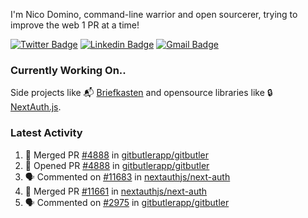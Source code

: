 
I'm Nico Domino, command-line warrior and open sourcerer, trying to improve the web 1 PR at a time!

[![Twitter Badge](https://img.shields.io/badge/-@ndom91-1ca0f1?style=flat-square&labelColor=1ca0f1&logo=twitter&logoColor=white&link=https://twitter.com/ndom91)](https://twitter.com/ndom91) [![Linkedin Badge](https://img.shields.io/badge/-ndom91-blue?style=flat-square&logo=Linkedin&logoColor=white&link=https://www.linkedin.com/in/ndom91/)](https://www.linkedin.com/in/ndom91/) [![Gmail Badge](https://img.shields.io/badge/-yo@ndo.dev-c14438?style=flat-square&logo=mail.ru&logoColor=white&link=mailto:yo@ndo.dev)](mailto:yo@ndo.dev)

### Currently Working On..

Side projects like 📬 [Briefkasten](https://briefkastenhq.com) and opensource libraries like 🔒 [NextAuth.js](https://github.com/nextauthjs/next-auth).

<!--START_SECTION_PROFILE_VIEWS:readme-info-->
<!--END_SECTION_PROFILE_VIEWS:readme-info-->

<!--START_SECTION_DAILY_COMMIT:readme-info-->
<!--END_SECTION_DAILY_COMMIT:readme-info-->

<!--START_SECTION_WEEKLY_COMMIT:readme-info-->
<!--END_SECTION_WEEKLY_COMMIT:readme-info-->

### Latest Activity

<!--START_SECTION:activity-->
1. 🎉 Merged PR [#4888](https://github.com/gitbutlerapp/gitbutler/pull/4888) in [gitbutlerapp/gitbutler](https://github.com/gitbutlerapp/gitbutler)
2. 💪 Opened PR [#4888](https://github.com/gitbutlerapp/gitbutler/pull/4888) in [gitbutlerapp/gitbutler](https://github.com/gitbutlerapp/gitbutler)
3. 🗣 Commented on [#11683](https://github.com/nextauthjs/next-auth/pull/11683#issuecomment-2344325138) in [nextauthjs/next-auth](https://github.com/nextauthjs/next-auth)
4. 🎉 Merged PR [#11661](https://github.com/nextauthjs/next-auth/pull/11661) in [nextauthjs/next-auth](https://github.com/nextauthjs/next-auth)
5. 🗣 Commented on [#2975](https://github.com/gitbutlerapp/gitbutler/issues/2975#issuecomment-2344312334) in [gitbutlerapp/gitbutler](https://github.com/gitbutlerapp/gitbutler)
<!--END_SECTION:activity-->
